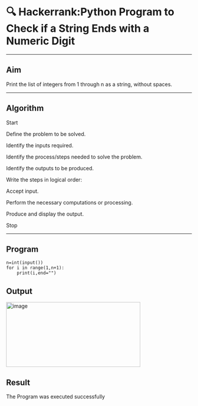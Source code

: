# 🔍 Hackerrank:Python Program to Check if a String Ends with a Numeric Digit


---

##  Aim

Print the list of integers from  1 through n as a string, without spaces.




---

##  Algorithm

Start

Define the problem to be solved.

Identify the inputs required.

Identify the process/steps needed to solve the problem.

Identify the outputs to be produced.

Write the steps in logical order:

Accept input.

Perform the necessary computations or processing.

Produce and display the output.

Stop

---

##   Program
```
n=int(input())
for i in range(1,n+1):
    print(i,end="")
```

## Output
<img width="364" height="176" alt="image" src="https://github.com/user-attachments/assets/f4176fb0-b9b4-4c38-a401-abc3af580383" />

## Result
The Program was executed successfully
